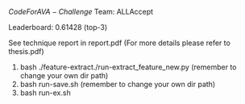 $Code For AVA-Challenge$
Team: ALLAccept

Leaderboard: 0.61428 (top-3)

See technique report in report.pdf (For more details please refer to thesis.pdf)

1. bash ./feature-extract./run-extract_feature_new.py (remember to change your own dir path)
2. bash run-save.sh (remember to change your own dir path)
3. bash run-ex.sh
